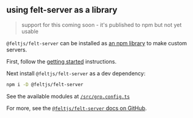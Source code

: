 ## using felt-server as a library

> support for this coming soon - it's published to npm but not yet usable

`@feltjs/felt-server` can be installed as
[an npm library](https://www.npmjs.com/package/@feltjs/felt-server)
to make custom servers.

First, follow the [getting started](/src/docs/getting-started.md) instructions.

Next install `@feltjs/felt-server` as a dev dependency:

```bash
npm i -D @feltjs/felt-server
```

See the available modules at [`/src/gro.config.ts`](/src/gro.config.ts)

For more, see the
[`@feltjs/felt-server` docs on GitHub](https://github.com/feltjs/felt-server).
